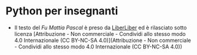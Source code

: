 # Python per insegnanti

* Il testo del _Fu Mattia Pascal_ è preso da
  [LiberLiber](https://www.liberliber.it/online/autori/autori-p/luigi-pirandello/il-fu-mattia-pascal/)
  ed è rilasciato sotto licenza [Attribuzione - Non commerciale - Condividi allo stesso modo 4.0 Internazionale (CC BY-NC-SA 4.0)](Attribuzione - Non commerciale - Condividi allo stesso modo 4.0 Internazionale (CC BY-NC-SA 4.0))
